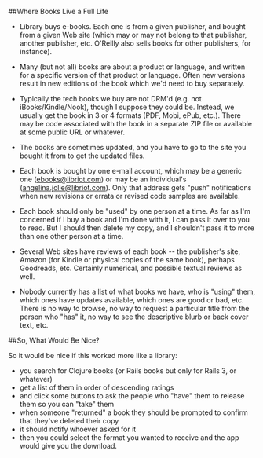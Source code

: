 ##Where Books Live a Full Life

* Library buys e-books. Each one is from a given publisher, and
bought from a given Web site (which may or may not belong to that
publisher, another publisher, etc. O'Reilly also sells books for
other publishers, for instance).

* Many (but not all) books are about a product or language, and
written for a specific version of that product or language. Often new
versions result in new editions of the book which we'd need to buy
separately.

* Typically the tech books we buy are not DRM'd (e.g. not
iBooks/Kindle/Nook), though I suppose they could be. Instead, we
usually get the book in 3 or 4 formats (PDF, Mobi, ePub, etc.). There
may be code associated with the book in a separate ZIP file or
available at some public URL or whatever.

* The books are sometimes updated, and you have to go to the site you
bought it from to get the updated files.

* Each book is bought by one e-mail account, which may be a generic
one (ebooks@libriot.com) or may be an individual's
(angelina.jolie@libriot.com). Only that address gets "push"
notifications when new revisions or errata or revised code samples are
available.

* Each book should only be "used" by one person at a time. As far as
I'm concerned if I buy a book and I'm done with it, I can pass it over
to you to read. But I should then delete my copy, and I shouldn't
pass it to more than one other person at a time.

* Several Web sites have reviews of each book -- the publisher's site,
Amazon (for Kindle or physical copies of the same book), perhaps
Goodreads, etc. Certainly numerical, and possible textual reviews as
well.

* Nobody currently has a list of what books we have, who is "using"
them, which ones have updates available, which ones are good or bad,
etc. There is no way to browse, no way to request a particular title
from the person who "has" it, no way to see the descriptive blurb or
back cover text, etc.

##So, What Would Be Nice?

So it would be nice if this worked more like a library:

* you search for Clojure books (or Rails books but only for Rails 3, or whatever)
* get a list of them in order of descending ratings
* and click some buttons to ask the people who "have" them to release them so you can
"take" them 
* when someone "returned" a book they should be prompted to confirm that they've deleted their copy 
* it should notify whoever asked for it
* then you could select the format you wanted to receive and the app would give you the download.
